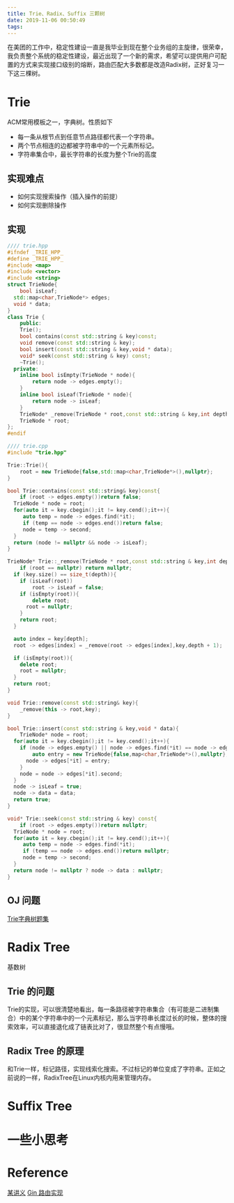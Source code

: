 ```yaml
---
title: Trie、Radix、Suffix 三颗树
date: 2019-11-06 00:50:49
tags:
---
```


在美团的工作中，稳定性建设一直是我毕业到现在整个业务组的主旋律，很荣幸，我负责整个系统的稳定性建设，最近出现了一个新的需求，希望可以提供用户可配置的方式来实现接口级别的熔断，路由匹配大多数都是改造Radix树，正好复习一下这三棵树。

<!--more-->

# Trie 

ACM常用模板之一，字典树。性质如下

* 每一条从根节点到任意节点路径都代表一个字符串。
* 两个节点相连的边都被字符串中的一个元素所标记。
* 字符串集合中，最长字符串的长度为整个Trie的高度

## 实现难点

* 如何实现搜索操作（插入操作的前提）
* 如何实现删除操作

## 实现

```cpp
//// trie.hpp
#ifndef _TRIE_HPP_
#define _TRIE_HPP_
#include <map>
#include <vector>
#include <string>
struct TrieNode{
	bool isLeaf;
  std::map<char,TrieNode*> edges;
  void * data;
}
class Trie {
	public:
  	Trie();
  	bool contains(const std::string & key)const;
  	void remove(const std::string & key);
  	bool insert(const std::string & key,void * data);
  	void* seek(const std::string & key) const;
  	~Trie();
  private:
  	inline bool isEmpty(TrieNode * node){
    	return node -> edges.empty();
    }
  	inline bool isLeaf(TrieNode * node){
    	return node -> isLeaf;
    }
  	TrieNode* _remove(TrieNode * root,const std::string & key,int depth=0);
  	TrieNode * root;
};
#endif

//// trie.cpp 
#include "trie.hpp"

Trie::Trie(){
	root = new TrieNode{false,std::map<char,TrieNode*>(),nullptr};
}

bool Trie::contains(const std::string& key)const{
	if (root -> edges.empty())return false;
  TrieNode * node = root;
  for(auto it = key.cbegin();it != key.cend();it++){
  	 auto temp = node -> edges.find(*it);
     if (temp == node -> edges.end())return false;
     node = temp -> second;
  }
  return (node != nullptr && node -> isLeaf);
}

TrieNode* Trie::_remove(TrieNode * root,const std::string & key,int depth){
	if (root == nullptr) return nullptr;
  if (key.size() == size_t(depth)){
  	if (isLeaf(root))
      	root -> isLeaf = false;
    if (isEmpty(root)){
    	delete root;
      root = nullptr;
    }
   	return root;
  }

  auto index = key[depth];
  root -> edges[index] = _remove(root -> edges[index],key,depth + 1);

  if (isEmpty(root)){
  	delete root;
    root = nullptr;
  }
  return root;
}

void Trie::remove(const std::string& key){
	_remove(this -> root,key);
}

bool Trie::insert(const std::string & key,void * data){
	TrieNode* node = root;
  for(auto it = key.cbegin();it != key.cend();it++){
  	if (node -> edges.empty() || node -> edges.find(*it) == node -> edges.end()){
    	auto entry = new TrieNode{false,map<char,TrieNode*>(),nullptr};
      node -> edges[*it] = entry;
    }
    node = node -> edges[*it].second;
  }
  node -> isLeaf = true;
  node -> data = data;
  return true;
}

void* Trie::seek(const std::string & key) const{
	if (root -> edges.empty())return nullptr;
  TrieNode * node = root;
  for(auto it = key.cbegin();it != key.cend();it++){
  	 auto temp = node -> edges.find(*it);
     if (temp == node -> edges.end())return nullptr;
     node = temp -> second;
  }
  return node != nullptr ? node -> data : nullptr;
}
```

## OJ 问题

[Trie字典树题集](https://blog.csdn.net/weixin_41162823/article/details/101801789)

# Radix Tree

基数树

## Trie 的问题

Trie的实现，可以很清楚地看出，每一条路径被字符串集合（有可能是二进制集合）中的某个字符串中的一个元素标记，那么当字符串长度过长的时候，整体的搜索效率，可以直接退化成了链表比对了，很显然整个有点慢哦。

## Radix Tree 的原理

和Trie一样，标记路径，实现线索化搜索。不过标记的单位变成了字符串。正如之前说的一样，RadixTree在Linux内核内用来管理内存。


# Suffix Tree

# 一些小思考



# Reference

[某讲义](http://www.cse.chalmers.se/edu/year/2018/course/DAT037/slides/12-tries.pdf)
[Gin 路由实现](https://michaelyou.github.io/2018/02/10/%E8%B7%AF%E7%94%B1%E6%9F%A5%E6%89%BE%E4%B9%8BRadix-Tree/)